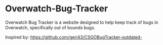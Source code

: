 # Overwatch-Bug-Tracker
Overwatch Bug Tracker is a website designed to help keep track of bugs in Overwatch, specifically out of bounds bugs.

Inspired by: https://github.com/geri43/CSGOBugTracker-outdated-
